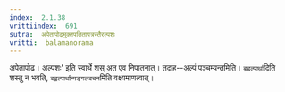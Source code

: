 ```yaml
---
index:  2.1.38
vrittiindex:  691
sutra:  अपेतापोढमुक्तपतितापत्रस्तैरल्पशः
vritti:  balamanorama 
---
```


अपेतापोढ। अल्पशः' इति स्वार्थे शस् अत एव निपातनात्। तदाह--अल्पं पञ्चम्यन्तमिति। `बह्वल्पार्था`दिति शस्तु न भवति, `बह्वल्पार्थान्मङ्गलवचन`मिति वक्ष्यमाणत्वात्। 

